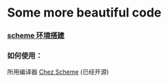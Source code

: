 # Some more beautiful code

### [scheme 环境搭建](http://algo.site/?p=150)

### 如何使用：

所用编译器 [Chez Scheme](https://github.com/cisco/chezscheme) (已经开源)
